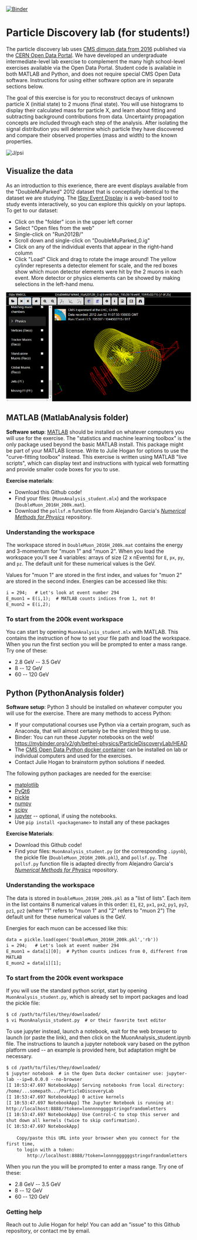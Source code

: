 [![Binder](https://mybinder.org/badge_logo.svg)](https://mybinder.org/v2/gh/bethel-physics/ParticleDiscoveryLab/HEAD)

# Particle Discovery lab (for students!)

The particle discovery lab uses [CMS dimuon data from 2016](http://doi.org/10.7483/OPENDATA.CMS.UZD7.Z50M) published via the [CERN Open Data Portal](http://opendata.cern.ch/). 
We have developed an undergraduate intermediate-level lab exercise to complement the many high school-level exercises available via the Open Data Portal.
Student code is available in both MATLAB and Python, and does not require special CMS Open Data software. Instructions for using either software option are in separate sections below.

The goal of this exercise is for you to reconstruct decays of unknown particle X (initial state) to 2 muons (final state). You will use histograms to display their calculated mass for particle X, and learn about fitting and subtracting background contributions from data. Uncertainty propagation concepts are included through each step of the analysis. After isolating the signal distribution you will determine which particle they have discovered and compare their observed properties (mass and width) to the known properties. 

![J/psi](images/MuonLab_JpsiSigBkg.png)

## Visualize the data
As an introduction to this exerience, there are event displays available from the "DoubleMuParked" 2012 dataset that is conceptially identical to the dataset we are studying. The [ISpy Event Display](http://opendata.cern.ch/visualise/events/cms#) is a web-based tool to study events interactively, so you can explore this quickly on your laptops. To get
to our dataset:
 * Click on the "folder" icon in the upper left corner
 * Select "Open files from the web"
 * Single-click on "Run2012B/"
 * Scroll down and single-click on "DoubleMuParked_0.ig"
 * Click on any of the individual events that appear in the right-hand column
 * Click "Load"
Click and drag to rotate the image around! The yellow cylinder represents a detector element for scale, and the red boxes show which muon detector elements were hit by the 2 muons in each event. More detector or physics elements can be showed by making selections in the left-hand menu.

![ISpy event display](images/eventDisplay.PNG)

## MATLAB (MatlabAnalysis folder)
**Software setup**: [MATLAB](https://www.mathworks.com/products/matlab.html) should be installed on whatever computers you will use for the exercise. The "statistics and machine learning toolbox" is the only package used beyond the basic MATLAB install. This package might be part of your MATLAB license. Write to Julie Hogan for options to use the "curve-fitting toolbox" instead. This exercise is written using MATLAB "live scripts", which can display text and instructions with typical web formatting and provide smaller code boxes for you to use.

**Exercise materials**:

 * Download this Github code!
 * Find your files: (`MuonAnalysis_student.mlx`) and the workspace (`DoubleMuon_2016H_200k.mat`).
 * Download the `pollsf.m` function file from Alejandro Garcia's [*Numerical Methods for Physics*](https://github.com/AlejGarcia/NM4P/tree/master/MatlabRevised) repository.

### Understanding the workspace
The workspace stored in `DoubleMuon_2016H_200k.mat` contains the energy and 3-momentum for "muon 1" and "muon 2". When you load the workspace you'll see 4 variables: 
arrays of size (2 x nEvents) for `E`, `px`, `py`, and `pz`. The default unit for these numerical values is the GeV.

Values for "muon 1" are stored in the first index, and values for "muon 2" are stored in the second index. Energies can be accessed like this:
```
i = 294;   # Let's look at event number 294
E_muon1 = E(i,1);  # MATLAB counts indices from 1, not 0!
E_muon2 = E(i,2);
```

### To start from the 200k event workspace
You can start by opening `MuonAnalysis_student.mlx` with MATLAB. This contains the instruction of how to set your file path and load the workspace. When you run the first section you will be prompted to enter a mass range. Try one of these:
 * 2.8 GeV -- 3.5 GeV
 * 8 -- 12 GeV
 * 60 -- 120 GeV 


## Python (PythonAnalysis folder)

**Software setup**: Python 3 should be installed on whatever computer you will use for the exercise. There are many methods to access Python:
 * If your computational courses use Python via a certain program, such as Anaconda, that will almost certainly be the simplest thing to use.
 * Binder: You can run these Jupyter notebooks on the web! https://mybinder.org/v2/gh/bethel-physics/ParticleDiscoveryLab/HEAD
 * The [CMS Open Data Python docker container](https://opendata.cern.ch/docs/cms-guide-docker) can be installed on lab or individual computers and used for the exercises.
 * Contact Julie Hogan to brainstorm python solutions if needed. 

The following python packages are needed for the exercise:
 * [matplotlib](https://matplotlib.org/)
 * [PyQt6](https://pypi.org/project/PyQt6/)
 * [pickle](https://docs.python.org/3/library/pickle.html)
 * [numpy](https://numpy.org/)
 * [scipy](https://www.scipy.org/)
 * [jupyter](https://jupyter.org/) -- optional, if using the notebooks.
 * Use `pip install <packagename>` to install any of these packages

**Exercise Materials**:

 * Download this Github code!
 * Find your files: `MuonAnalysis_student.py` (or the corresponding `.ipynb`), the pickle file (`DoubleMuon_2016H_200k.pkl`), and `pollsf.py`. The `pollsf.py` function file is adapted directly from Alejandro Garcia's [*Numerical Methods for Physics*](https://github.com/AlejGarcia/NM4P/tree/master/MatlabRevised) repository.

### Understanding the workspace
The data is stored in `DoubleMuon_2016H_200k.pkl` as a "list of lists". Each item in the list contains 8 numerical values in this order: `E1`, `E2`, `px1`, `px2`, `py1`, `py2`, `pz1`, `pz2` (where "1" refers to "muon 1" and "2" refers to "muon 2") The default unit for these numerical values is the GeV.

Energies for each muon can be accessed like this:
```
data = pickle.load(open('DoubleMuon_2016H_200k.pkl','rb'))
i = 294;   # Let's look at event number 294
E_muon1 = data[i][0];  # Python counts indices from 0, different from MATLAB
E_muon2 = data[i][1];
```

### To start from the 200k event workspace
If you will use the standard python script, start by opening `MuonAnalysis_student.py`, which is already set to import packages and load the pickle file:
```
$ cd /path/to/files/they/downloaded/
$ vi MuonAnalysis_student.py  # or their favorite text editor
```

To use jupyter instead, launch a notebook, wait for the web browser to launch (or paste the link), and then click on the MuonAnalysis_student.ipynb file. The instructions to launch a jupyter notebook vary based on the python platform used -- an example is provided here, but adaptation might be necessary. 
```
$ cd /path/to/files/they/downloaded/
$ jupyter notebook  # in the Open Data docker container use: jupyter-lab --ip=0.0.0.0 --no-browser
[I 10:53:47.697 NotebookApp] Serving notebooks from local directory: /home/...somepath.../ParticleDiscoveryLab
[I 10:53:47.697 NotebookApp] 0 active kernels 
[I 10:53:47.697 NotebookApp] The Jupyter Notebook is running at: http://localhost:8888/?token=lonnnnnggggstringofrandomletters
[I 10:53:47.697 NotebookApp] Use Control-C to stop this server and shut down all kernels (twice to skip confirmation).
[C 10:53:47.697 NotebookApp] 
    
    Copy/paste this URL into your browser when you connect for the first time,
    to login with a token:
        http://localhost:8888/?token=lonnnggggggstringofrandomletters
```

When you run the you will be prompted to enter a mass range. Try one of these:
 * 2.8 GeV -- 3.5 GeV
 * 8 -- 12 GeV
 * 60 -- 120 GeV 
 
### Getting help

Reach out to Julie Hogan for help! You can add an "issue" to this Github repository, or contact me by email.
